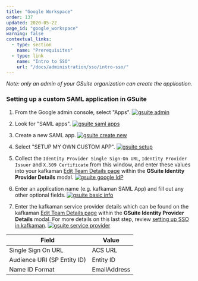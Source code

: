 ```yaml
---
title: "Google Workspace"
order: 137
updated: 2020-05-22
page_id: "google_workspace"
warning: false
contextual_links:
  - type: section
    name: "Prerequisites"
  - type: link
    name: "Intro to SSO"
    url: "/docs/administration/sso/intro-sso/"
---
```


*Note: only an admin of your GSuite organization can create the application.*

### Setting up a custom SAML application in GSuite

1. From the Google admin console, select "Apps".
   [![gsuite admin](https://assets.postman.com/kafkaman-docs/gsuite_admin.png)](https://assets.postman.com/kafkaman-docs/gsuite_admin.png)

1. Look for "SAML apps".
   [![gsuite saml apps](https://assets.postman.com/kafkaman-docs/gsuite_saml_apps.png)](https://assets.postman.com/kafkaman-docs/gsuite_saml_apps.png)

1. Create a new SAML app.
   [![gsuite create new](https://assets.postman.com/kafkaman-docs/gsuite_create_new.png)](https://assets.postman.com/kafkaman-docs/gsuite_create_new.png)

1. Select "SETUP MY OWN CUSTOM APP".
   [![gsuite setup](https://assets.postman.com/kafkaman-docs/gsuite_setup.png)](https://assets.postman.com/kafkaman-docs/gsuite_setup.png)

1. Collect the `Identity Provider Single Sign-On URL`, `Identity Provider Issuer` and `X.509 Certificate` from this window, and enter these values into your kafkaman [Edit Team Details page](https://go.kafkaman.co/settings/team/general) within the **GSuite Identity Provider Details** modal.
   [![gsuite google IdP](https://assets.postman.com/kafkaman-docs/gsuite_google_IdP.png)](https://assets.postman.com/kafkaman-docs/gsuite_google_IdP.png)

1. Enter an application name (e.g. kafkaman SAML App) and fill out any other optional fields.
   [![gsuite basic info](https://assets.postman.com/kafkaman-docs/gsuite_basic_info.png)](https://assets.postman.com/kafkaman-docs/gsuite_basic_info.png)

1. Enter the kafkaman service provider details which can be found on the kafkaman [Edit Team Details page](https://go.kafkaman.co/settings/team/general) within the **GSuite Identity Provider Details** modal. For more details on this last step, review [setting up SSO in kafkaman](/docs/administration/sso/admin-sso/).
   [![gsuite service provider](https://assets.postman.com/kafkaman-docs/gsuite_service_provider.png)](https://assets.postman.com/kafkaman-docs/gsuite_service_provider.png)

 | **Field** | **Value** |
 | --- | --- |
 | Single Sign On URL | ACS URL |
 | Audience URI (SP Entity ID) | Entity ID |
 | Name ID Format | EmailAddress |

